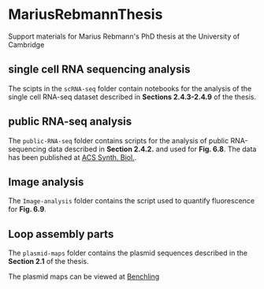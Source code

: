 # MariusRebmannThesis
Support materials for Marius Rebmann's PhD thesis at the University of Cambridge

## single cell RNA sequencing analysis

The scipts in the `scRNA-seq` folder contain notebooks for the analysis of the single cell RNA-seq dataset described in  __Sections 2.4.3-2.4.9__ of the thesis.

## public RNA-seq analysis

The `public-RNA-seq` folder contains scripts for the analysis of public RNA-sequencing data described in __Section 2.4.2.__ and used for __Fig. 6.8__. The data has been published at [ACS Synth. Biol.](https://doi.org/10.1021/acssynbio.9b00511).  

## Image analysis

The  `Image-analysis` folder contains the script used to quantify fluorescence for __Fig. 6.9__. 

## Loop assembly parts

The `plasmid-maps` folder contains the plasmid sequences described in the __Section 2.1__ of the thesis.

The plasmid maps can be viewed at [Benchling](https://benchling.com/mariusrebmann/f_/aVSKR2za-thesis_marius_rebmann/)
